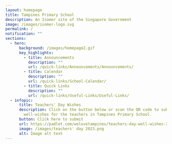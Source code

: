 ```yaml
---
layout: homepage
title: Tampines Primary School
description: An Isomer site of the Singapore Government
image: /images/isomer-logo.svg
permalink: /
notification: ""
sections:
  - hero:
      background: /images/homepage2.gif
      key_highlights:
        - title: Announcements
          description: ""
          url: /quick-links/Announcements/Announcements/
        - title: Calendar
          description: ""
          url: /quick-links/School-Calendar/
        - title: Quick Links
          description: ""
          url: /quick-links/Useful-Links/Useful-Links/
  - infopic:
      title: Teachers' Day Wishes
      description: Click on the button below or scan the QR code to submit your
        well-wishes for the teachers in Tampines Primary School.
      button: Click here to submit
      url: https://padlet.com/welovetampines/teachers-day-well-wishes-2023-un6fdz6eo0f4d8ee
      image: /images/teachers' day 2023.png
      alt: Image alt text
---
```

